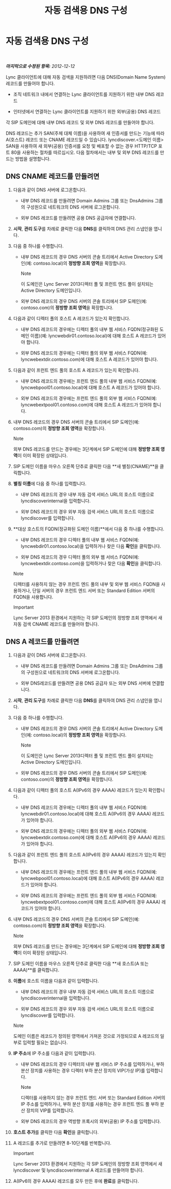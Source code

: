 ﻿---
title: 자동 검색용 DNS 구성
TOCTitle: 자동 검색용 DNS 구성
ms:assetid: f07a634c-3cf3-4958-8556-84596319ef54
ms:mtpsurl: https://technet.microsoft.com/ko-kr/library/JJ945656(v=OCS.15)
ms:contentKeyID: 52056985
ms.date: 08/24/2015
mtps_version: v=OCS.15
ms.translationtype: HT
---

# 자동 검색용 DNS 구성

 

_**마지막으로 수정된 항목:** 2012-12-12_

Lync 클라이언트에 대해 자동 검색을 지원하려면 다음 DNS(Domain Name System) 레코드를 만들어야 합니다.

  - 조직 네트워크 내에서 연결하는 Lync 클라이언트를 지원하기 위한 내부 DNS 레코드

  - 인터넷에서 연결하는 Lync 클라이언트를 지원하기 위한 외부(공용) DNS 레코드

각 SIP 도메인에 대해 내부 DNS 레코드 및 외부 DNS 레코드를 만들어야 합니다.

DNS 레코드는 추가 SAN(주체 대체 이름)을 사용하여 새 인증서를 만드는 기능에 따라 A(호스트) 레코드 또는 CNAME 레코드일 수 있습니다. lyncdiscover.\<도메인 이름\> SAN을 사용하여 새 외부(공용) 인증서를 요청 및 배포할 수 없는 경우 HTTP/TCP 포트 80을 사용하는 절차를 따르십시오. 다음 절차에서는 내부 및 외부 DNS 레코드를 만드는 방법을 설명합니다.

## DNS CNAME 레코드를 만들려면

1.  다음과 같이 DNS 서버에 로그온합니다.
    
      - 내부 DNS 레코드를 만들려면 Domain Admins 그룹 또는 DnsAdmins 그룹의 구성원으로 네트워크의 DNS 서버에 로그온합니다.
    
      - 외부 DNS 레코드를 만들려면 공용 DNS 공급자에 연결합니다.

2.  **시작**, **관리 도구**를 차례로 클릭한 다음 **DNS**를 클릭하여 DNS 관리 스냅인을 엽니다.

3.  다음 중 하나를 수행합니다.
    
      - 내부 DNS 레코드의 경우 DNS 서버의 콘솔 트리에서 Active Directory 도메인(예: contoso.local)의 **정방향 조회 영역**을 확장합니다.
        

        > [!NOTE]
        > 이 도메인은 Lync Server 2013디렉터 풀 및 프런트 엔드 풀이 설치되는 Active Directory 도메인입니다.

    
      - 외부 DNS 레코드의 경우 DNS 서버의 콘솔 트리에서 SIP 도메인(예: contoso.com)의 **정방향 조회 영역**을 확장합니다.

4.  다음과 같이 디렉터 풀의 호스트 A 레코드가 있는지 확인합니다.
    
      - 내부 DNS 레코드의 경우에는 디렉터 풀의 내부 웹 서비스 FQDN(정규화된 도메인 이름)(예: lyncwebdir01.contoso.local)에 대해 호스트 A 레코드가 있어야 합니다.
    
      - 외부 DNS 레코드의 경우에는 디렉터 풀의 외부 웹 서비스 FQDN(예: lyncwebextdir.contoso.com)에 대해 호스트 A 레코드가 있어야 합니다.

5.  다음과 같이 프런트 엔드 풀의 호스트 A 레코드가 있는지 확인합니다.
    
      - 내부 DNS 레코드의 경우에는 프런트 엔드 풀의 내부 웹 서비스 FQDN(예: lyncwebpool01.contoso.local)에 대해 호스트 A 레코드가 있어야 합니다.
    
      - 외부 DNS 레코드의 경우에는 프런트 엔드 풀의 외부 웹 서비스 FQDN(예: lyncwebextpool01.contoso.com)에 대해 호스트 A 레코드가 있어야 합니다.

6.  내부 DNS 레코드의 경우 DNS 서버의 콘솔 트리에서 SIP 도메인(예: contoso.com)의 **정방향 조회 영역**을 확장합니다.
    

    > [!NOTE]
    > 외부 DNS 레코드를 만드는 경우에는 3단계에서 SIP 도메인에 대해 <STRONG>정방향 조회 영역</STRONG>이 이미 확장된 상태입니다.



7.  SIP 도메인 이름을 마우스 오른쪽 단추로 클릭한 다음 **새 별칭(CNAME)**을 클릭합니다.

8.  **별칭 이름**에 다음 중 하나를 입력합니다.
    
      - 내부 DNS 레코드의 경우 내부 자동 검색 서비스 URL의 호스트 이름으로 lyncdiscoverinternal을 입력합니다.
    
      - 외부 DNS 레코드의 경우 외부 자동 검색 서비스 URL의 호스트 이름으로 lyncdiscover를 입력합니다.

9.  **대상 호스트의 FQDN(정규화된 도메인 이름)**에서 다음 중 하나를 수행합니다.
    
      - 내부 DNS 레코드의 경우 디렉터 풀의 내부 웹 서비스 FQDN(예: lyncwebdir01.contoso.local)을 입력하거나 찾은 다음 **확인**을 클릭합니다.
    
      - 외부 DNS 레코드의 경우 디렉터 풀의 외부 웹 서비스 FQDN(예: lyncwebextdir.contoso.com)을 입력하거나 찾은 다음 **확인**을 클릭합니다.
    

    > [!NOTE]
    > 디렉터를 사용하지 않는 경우 프런트 엔드 풀의 내부 및 외부 웹 서비스 FQDN을 사용하거나, 단일 서버의 경우 프런트 엔드 서버 또는 Standard Edition 서버의 FQDN을 사용합니다.

    

    > [!IMPORTANT]
    > Lync Server 2013 환경에서 지원하는 각 SIP 도메인의 정방향 조회 영역에서 새 자동 검색 CNAME 레코드를 만들어야 합니다.



## DNS A 레코드를 만들려면

1.  다음과 같이 DNS 서버에 로그온합니다.
    
      - 내부 DNS 레코드를 만들려면 Domain Admins 그룹 또는 DnsAdmins 그룹의 구성원으로 네트워크의 DNS 서버에 로그온합니다.
    
      - 외부 DNS레코드를 만들려면 공용 DNS 공급자 또는 외부 DNS 서버에 연결합니다.

2.  **시작**, **관리 도구**를 차례로 클릭한 다음 **DNS**를 클릭하여 DNS 관리 스냅인을 엽니다.

3.  다음 중 하나를 수행합니다.
    
      - 내부 DNS 레코드의 경우 DNS 서버의 콘솔 트리에서 Active Directory 도메인(예: contoso.local)의 **정방향 조회 영역**을 확장합니다.
        

        > [!NOTE]
        > 이 도메인은 Lync Server 2013디렉터 풀 및 프런트 엔드 풀이 설치되는 Active Directory 도메인입니다.

    
      - 외부 DNS 레코드의 경우 DNS 서버의 콘솔 트리에서 SIP 도메인(예: contoso.com)의 **정방향 조회 영역**을 확장합니다.

4.  다음과 같이 디렉터 풀의 호스트 A(IPv6의 경우 AAAA) 레코드가 있는지 확인합니다.
    
      - 내부 DNS 레코드의 경우에는 디렉터 풀의 내부 웹 서비스 FQDN(예: lyncwebdir01.contoso.local)에 대해 호스트 A(IPv6의 경우 AAAA) 레코드가 있어야 합니다.
    
      - 외부 DNS 레코드의 경우에는 디렉터 풀의 외부 웹 서비스 FQDN(예: lyncwebextdir.contoso.com)에 대해 호스트 A(IPv6의 경우 AAAA) 레코드가 있어야 합니다.

5.  다음과 같이 프런트 엔드 풀의 호스트 A(IPv6의 경우 AAAA) 레코드가 있는지 확인합니다.
    
      - 내부 DNS 레코드의 경우에는 프런트 엔드 풀의 내부 웹 서비스 FQDN(예: lyncwebpool01.contoso.local)에 대해 호스트 A(IPv6의 경우 AAAA) 레코드가 있어야 합니다.
    
      - 외부 DNS 레코드의 경우에는 프런트 엔드 풀의 외부 웹 서비스 FQDN(예: lyncwebextpool01.contoso.com)에 대해 호스트 A(IPv6의 경우 AAAA) 레코드가 있어야 합니다.

6.  내부 DNS 레코드의 경우 DNS 서버의 콘솔 트리에서 SIP 도메인(예: contoso.com)의 **정방향 조회 영역**을 확장합니다.
    

    > [!NOTE]
    > 외부 DNS 레코드를 만드는 경우에는 3단계에서 SIP 도메인에 대해 <STRONG>정방향 조회 영역</STRONG>이 이미 확장된 상태입니다.



7.  SIP 도메인 이름을 마우스 오른쪽 단추로 클릭한 다음 **새 호스트(A 또는 AAAA)**를 클릭합니다.

8.  **이름**에 호스트 이름을 다음과 같이 입력합니다.
    
      - 내부 DNS 레코드의 경우 내부 자동 검색 서비스 URL의 호스트 이름으로 lyncdiscoverinternal을 입력합니다.
    
      - 외부 DNS 레코드의 경우 외부 자동 검색 서비스 URL의 호스트 이름으로 lyncdiscover를 입력합니다.
    

    > [!NOTE]
    > 도메인 이름은 레코드가 정의된 영역에서 가져온 것으로 가정되므로 A 레코드의 일부로 입력할 필요는 없습니다.



9.  **IP 주소**에 IP 주소를 다음과 같이 입력합니다.
    
      - 내부 DNS 레코드의 경우 디렉터의 내부 웹 서비스 IP 주소를 입력하거나, 부하 분산 장치를 사용하는 경우 디렉터 부하 분산 장치의 VIP(가상 IP)를 입력합니다.
        

        > [!NOTE]
        > 디렉터를 사용하지 않는 경우 프런트 엔드 서버 또는 Standard Edition 서버의 IP 주소를 입력하거나, 부하 분산 장치를 사용하는 경우 프런트 엔드 풀 부하 분산 장치의 VIP를 입력합니다.

    
      - 외부 DNS 레코드의 경우 역방향 프록시의 외부(공용) IP 주소를 입력합니다.

10. **호스트 추가**를 클릭한 다음 **확인**을 클릭합니다.

11. A 레코드를 추가로 만들려면 8-10단계를 반복합니다.
    

    > [!IMPORTANT]
    > Lync Server 2013 환경에서 지원하는 각 SIP 도메인의 정방향 조회 영역에서 새 lyncdiscover 및 lyncdiscoverinternal A 레코드를 만들어야 합니다.



12. A(IPv6의 경우 AAAA) 레코드를 모두 만든 후에 **완료**를 클릭합니다.

